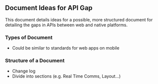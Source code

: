 ## Document Ideas for API Gap
This document details ideas for a possible, more structured document for detailing the gaps in APIs between web and native platforms.

### Types of Document
* Could be similar to standards for web apps on mobile

### Structure of a Document
* Change log
* Divide into sections (e.g. Real Time Comms, Layout...)
